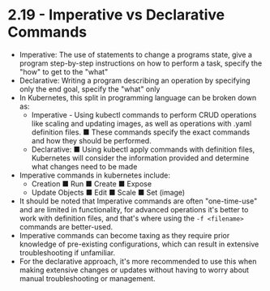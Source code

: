 # 2.19 - Imperative vs Declarative Commands

- Imperative: The use of statements to change a programs state, give a program
step-by-step instructions on how to perform a task, specify the "how" to get to the
"what"
- Declarative: Writing a program describing an operation by specifying only the end
goal, specify the "what" only
- In Kubernetes, this split in programming language can be broken down as:
  - Imperative - Using kubectl commands to perform CRUD operations like
scaling and updating images, as well as operations with .yaml definition files.
■ These commands specify the exact commands and how they should
be performed.
  - Declarative:
■ Using kubectl apply commands with definition files, Kubernetes will
consider the information provided and determine what changes need
to be made
- Imperative commands in kubernetes include:
  - Creation
■ Run
■ Create
■ Expose
  - Update Objects
■ Edit
■ Scale
■ Set (image)
- It should be noted that Imperative commands are often "one-time-use" and are
limited in functionality, for advanced operations it's better to work with definition
files, and that's where using the `-f <filename>` commands are better-used.
- Imperative commands can become taxing as they require prior knowledge of
pre-existing configurations, which can result in extensive troubleshooting if
unfamiliar.
- For the declarative approach, it's more recommended to use this when making
extensive changes or updates without having to worry about manual
troubleshooting or management.

